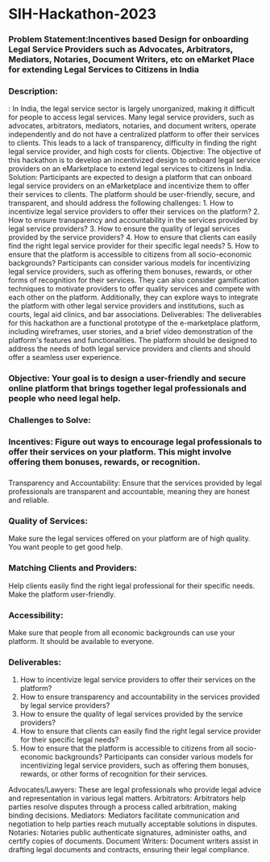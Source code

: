 # SIH-Hackathon-2023
### Problem Statement:Incentives based Design for onboarding Legal Service Providers such as Advocates, Arbitrators, Mediators, Notaries, Document Writers, etc on eMarket Place for extending Legal Services to Citizens in India

### Description:
: In India, the legal service sector is largely unorganized, making it difficult for people to access legal services. Many legal service providers, such as advocates, arbitrators, mediators, notaries, and document writers, operate independently and do not have a centralized platform to offer their services to clients. This leads to a lack of transparency, difficulty in finding the right legal service provider, and high costs for clients. Objective: The objective of this hackathon is to develop an incentivized design to onboard legal service providers on an eMarketplace to extend legal services to citizens in India. Solution: Participants are expected to design a platform that can onboard legal service providers on an eMarketplace and incentivize them to offer their services to clients. The platform should be user-friendly, secure, and transparent, and should address the following challenges: 1. How to incentivize legal service providers to offer their services on the platform? 2. How to ensure transparency and accountability in the services provided by legal service providers? 3. How to ensure the quality of legal services provided by the service providers? 4. How to ensure that clients can easily find the right legal service provider for their specific legal needs? 5. How to ensure that the platform is accessible to citizens from all socio-economic backgrounds? Participants can consider various models for incentivizing legal service providers, such as offering them bonuses, rewards, or other forms of recognition for their services. They can also consider gamification techniques to motivate providers to offer quality services and compete with each other on the platform. Additionally, they can explore ways to integrate the platform with other legal service providers and institutions, such as courts, legal aid clinics, and bar associations. Deliverables: The deliverables for this hackathon are a functional prototype of the e-marketplace platform, including wireframes, user stories, and a brief video demonstration of the platform's features and functionalities. The platform should be designed to address the needs of both legal service providers and clients and should offer a seamless user experience.

### Objective: Your goal is to design a user-friendly and secure online platform that brings together legal professionals and people who need legal help.

### Challenges to Solve:
### Incentives: Figure out ways to encourage legal professionals to offer their services on your platform. This might involve offering them bonuses, rewards, or recognition.
### 
Transparency and Accountability: Ensure that the services provided by legal professionals are transparent and accountable, meaning they are honest and reliable.
### Quality of Services:
Make sure the legal services offered on your platform are of high quality. You want people to get good help.
### Matching Clients and Providers:
Help clients easily find the right legal professional for their specific needs. Make the platform user-friendly.
### Accessibility: 
Make sure that people from all economic backgrounds can use your platform. It should be available to everyone.
### Deliverables: 
1. How to incentivize legal service providers to offer their services on the platform?
2.  How to ensure transparency and accountability in the services provided by legal service providers?
 3. How to ensure the quality of legal services provided by the service providers?
 4. How to ensure that clients can easily find the right legal service provider for their specific legal needs?
 5.  How to ensure that the platform is accessible to citizens from all socio-economic backgrounds? Participants can consider various models for incentivizing legal service providers, such as offering them bonuses, rewards, or other forms of recognition for their services.
    
Advocates/Lawyers: These are legal professionals who provide legal advice and representation in various legal matters.
Arbitrators: Arbitrators help parties resolve disputes through a process called arbitration, making binding decisions.
Mediators: Mediators facilitate communication and negotiation to help parties reach mutually acceptable solutions in disputes.
Notaries: Notaries public authenticate signatures, administer oaths, and certify copies of documents.
Document Writers: Document writers assist in drafting legal documents and contracts, ensuring their legal compliance.
